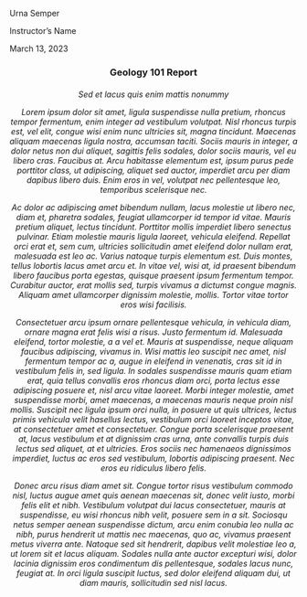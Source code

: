Urna Semper

Instructor’s Name

March 13, 2023

<h3 style="text-align: center;">Geology 101 Report</div>

<h6 style="text-align: center;">Sed et lacus quis enim mattis nonummy</div>

Lorem ipsum dolor sit amet, ligula suspendisse nulla pretium, rhoncus tempor fermentum, enim integer ad vestibulum volutpat. Nisl rhoncus turpis est, vel elit, congue wisi enim nunc ultricies sit, magna tincidunt. Maecenas aliquam maecenas ligula nostra, accumsan taciti. Sociis mauris in integer, a dolor netus non dui aliquet, sagittis felis sodales, dolor sociis mauris, vel eu libero cras. Faucibus at. Arcu habitasse elementum est, ipsum purus pede porttitor class, ut adipiscing, aliquet sed auctor, imperdiet arcu per diam dapibus libero duis. Enim eros in vel, volutpat nec pellentesque leo, temporibus scelerisque nec.

Ac dolor ac adipiscing amet bibendum nullam, lacus molestie ut libero nec, diam et, pharetra sodales, feugiat ullamcorper id tempor id vitae. Mauris pretium aliquet, lectus tincidunt. Porttitor mollis imperdiet libero senectus pulvinar. Etiam molestie mauris ligula laoreet, vehicula eleifend. Repellat orci erat et, sem cum, ultricies sollicitudin amet eleifend dolor nullam erat, malesuada est leo ac. Varius natoque turpis elementum est. Duis montes, tellus lobortis lacus amet arcu et. In vitae vel, wisi at, id praesent bibendum libero faucibus porta egestas, quisque praesent ipsum fermentum tempor. Curabitur auctor, erat mollis sed, turpis vivamus a dictumst congue magnis. Aliquam amet ullamcorper dignissim molestie, mollis. Tortor vitae tortor eros wisi facilisis.

Consectetuer arcu ipsum ornare pellentesque vehicula, in vehicula diam, ornare magna erat felis wisi a risus. Justo fermentum id. Malesuada eleifend, tortor molestie, a a vel et. Mauris at suspendisse, neque aliquam faucibus adipiscing, vivamus in. Wisi mattis leo suscipit nec amet, nisl fermentum tempor ac a, augue in eleifend in venenatis, cras sit id in vestibulum felis in, sed ligula. In sodales suspendisse mauris quam etiam erat, quia tellus convallis eros rhoncus diam orci, porta lectus esse adipiscing posuere et, nisl arcu vitae laoreet. Morbi integer molestie, amet suspendisse morbi, amet maecenas, a maecenas mauris neque proin nisl mollis. Suscipit nec ligula ipsum orci nulla, in posuere ut quis ultrices, lectus primis vehicula velit hasellus lectus, vestibulum orci laoreet inceptos vitae, at consectetuer amet et consectetuer. Congue porta scelerisque praesent at, lacus vestibulum et at dignissim cras urna, ante convallis turpis duis lectus sed aliquet, at et ultricies. Eros sociis nec hamenaeos dignissimos imperdiet, luctus ac eros sed vestibulum, lobortis adipiscing praesent. Nec eros eu ridiculus libero felis.

Donec arcu risus diam amet sit. Congue tortor risus vestibulum commodo nisl, luctus augue amet quis aenean maecenas sit, donec velit iusto, morbi felis elit et nibh. Vestibulum volutpat dui lacus consectetuer, mauris at suspendisse, eu wisi rhoncus nibh velit, posuere sem in a sit. Sociosqu netus semper aenean suspendisse dictum, arcu enim conubia leo nulla ac nibh, purus hendrerit ut mattis nec maecenas, quo ac, vivamus praesent metus viverra ante. Natoque sed sit hendrerit, dapibus velit molestiae leo a, ut lorem sit et lacus aliquam. Sodales nulla ante auctor excepturi wisi, dolor lacinia dignissim eros condimentum dis pellentesque, sodales lacus nunc, feugiat at. In orci ligula suscipit luctus, sed dolor eleifend aliquam dui, ut diam mauris, sollicitudin sed nisl lacus.
